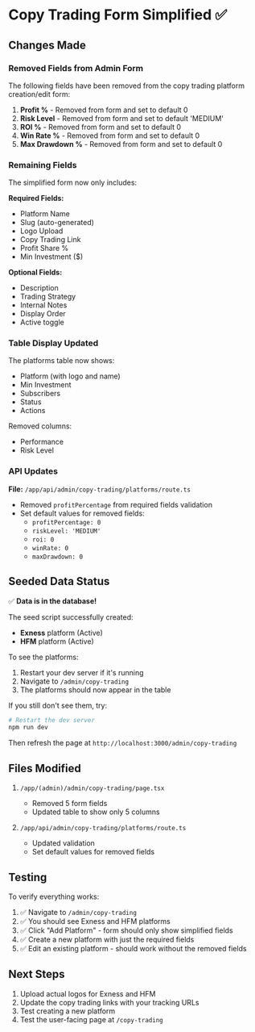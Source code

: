 # Copy Trading Form Simplified ✅

## Changes Made

### Removed Fields from Admin Form

The following fields have been removed from the copy trading platform creation/edit form:

1. **Profit %** - Removed from form and set to default 0
2. **Risk Level** - Removed from form and set to default 'MEDIUM'
3. **ROI %** - Removed from form and set to default 0
4. **Win Rate %** - Removed from form and set to default 0
5. **Max Drawdown %** - Removed from form and set to default 0

### Remaining Fields

The simplified form now only includes:

**Required Fields:**
- Platform Name
- Slug (auto-generated)
- Logo Upload
- Copy Trading Link
- Profit Share %
- Min Investment ($)

**Optional Fields:**
- Description
- Trading Strategy
- Internal Notes
- Display Order
- Active toggle

### Table Display Updated

The platforms table now shows:
- Platform (with logo and name)
- Min Investment
- Subscribers
- Status
- Actions

Removed columns:
- Performance
- Risk Level

### API Updates

**File:** `/app/api/admin/copy-trading/platforms/route.ts`

- Removed `profitPercentage` from required fields validation
- Set default values for removed fields:
  - `profitPercentage: 0`
  - `riskLevel: 'MEDIUM'`
  - `roi: 0`
  - `winRate: 0`
  - `maxDrawdown: 0`

## Seeded Data Status

✅ **Data is in the database!**

The seed script successfully created:
- **Exness** platform (Active)
- **HFM** platform (Active)

To see the platforms:
1. Restart your dev server if it's running
2. Navigate to `/admin/copy-trading`
3. The platforms should now appear in the table

If you still don't see them, try:
```bash
# Restart the dev server
npm run dev
```

Then refresh the page at `http://localhost:3000/admin/copy-trading`

## Files Modified

1. `/app/(admin)/admin/copy-trading/page.tsx`
   - Removed 5 form fields
   - Updated table to show only 5 columns

2. `/app/api/admin/copy-trading/platforms/route.ts`
   - Updated validation
   - Set default values for removed fields

## Testing

To verify everything works:

1. ✅ Navigate to `/admin/copy-trading`
2. ✅ You should see Exness and HFM platforms
3. ✅ Click "Add Platform" - form should only show simplified fields
4. ✅ Create a new platform with just the required fields
5. ✅ Edit an existing platform - should work without the removed fields

## Next Steps

1. Upload actual logos for Exness and HFM
2. Update the copy trading links with your tracking URLs
3. Test creating a new platform
4. Test the user-facing page at `/copy-trading`
